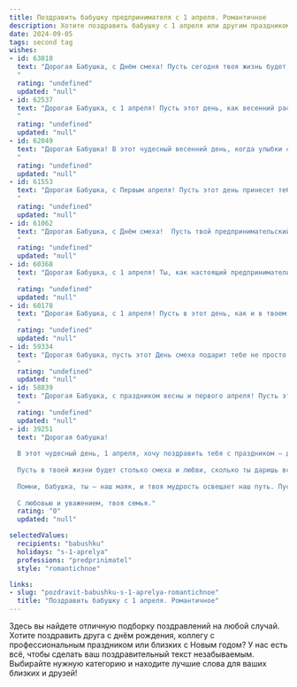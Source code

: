 ```yaml
---
title: Поздравить бабушку предпринимателя с 1 апреля. Романтичное
description: Хотите поздравить бабушку с 1 апреля или другим праздником? Наш ИИ создаст незабываемое поздравление, а вы обязательно выделитесь среди других.  
date: 2024-09-05
tags: second tag
wishes:
- id: 63818
  text: "Дорогая Бабушка, с Днём смеха! Пусть сегодня твоя жизнь будет полна радостных событий и чудесных моментов. Ты – настоящий предприниматель, умеющая находить светлые стороны в любой ситуации. Ты – воплощение силы, мудрости и любви, а твои идеи озаряют наши сердца как весеннее солнце. Пусть улыбка не сходит с твоих губ, а душа всегда остаётся молодой и яркой. С праздником!
  "
  rating: "undefined"
  updated: "null"
- id: 62537
  text: "Дорогая Бабушка, с 1 апреля! Пусть этот день, как весенний расцвет, принесет в твою жизнь яркие краски, новые идеи и вдохновение! Несмотря на то, что ты - успешная предпринимательница, никогда не забывай о том, что самое ценное - это любовь и забота, которые ты даришь своим близким. Пусть каждый день будет наполнен радостью и светлыми эмоциями! ❤️
  "
  rating: "undefined"
  updated: "null"
- id: 62049
  text: "Дорогая Бабушка! В этот чудесный весенний день, когда улыбки сияют ярче солнца, позвольте мне поздравить Вас с 1 Апреля! Пусть Ваша предпринимательская жилка всегда будет сильной, как весенний ветер, а идеи — светлыми, как утренняя заря! Желаю Вам успехов, вдохновения и море радости! С любовью, (Ваше имя).
  "
  rating: "undefined"
  updated: "null"
- id: 61553
  text: "Дорогая Бабушка, с Первым апреля! Пусть этот день принесет тебе море улыбок, как солнечные лучи, пробивающиеся сквозь весенние облака. Пусть твои бизнес-проекты процветают, как первые цветы на клумбе, а душа цветет от любви и радости. Счастья тебе, моя дорогая!
  "
  rating: "undefined"
  updated: "null"
- id: 61062
  text: "Дорогая Бабушка, с Днём смеха!  Пусть твой предпринимательский дух всегда сияет яркой звездой, а удача – неотступно следует за тобой!  Желаю тебе  весеннего настроения,  светлых, как первоцветы, надежд и  радости, которая будет  тебе сопутствовать  в каждом начинании!
  "
  rating: "undefined"
  updated: "null"
- id: 60368
  text: "Дорогая Бабушка, с 1 апреля! Ты, как настоящий предприниматель, строишь свою жизнь  с такой же мудростью и любовью. Желаю тебе побольше светлых и радостных моментов, чтобы каждый день был наполнен  очарованием и нежностью,  как весенний цветок. Пусть твоё сердце всегда будет открытым для счастья и любви!
  "
  rating: "undefined"
  updated: "null"
- id: 60178
  text: "Дорогая Бабушка, с 1 апреля! Пусть в этот день, как и в твоем бизнесе, все складывается удачно и с легкостью! Пусть тебя окружают любовь, вдохновение и успех!
  "
  rating: "undefined"
  updated: "null"
- id: 59334
  text: "Дорогая бабушка, пусть этот День смеха подарит тебе не просто улыбку, а целую радугу ярких эмоций. Пусть твоя предпринимательская жилка всегда будет активной, а душа  -  легкой и  радостной, как весенний  ветер!
  "
  rating: "undefined"
  updated: "null"
- id: 58839
  text: "Дорогая Бабушка, с праздником весны и первого апреля! Пусть этот день станет началом новой, яркой и успешной главы в Вашей предпринимательской истории. Желаю Вам море вдохновения, неиссякаемой энергии и только добрых, верных партнеров. Пусть Ваше сердце всегда будет наполнено радостью и любовью, как первые весенние цветы!
  "
  rating: "undefined"
  updated: "null"
- id: 39251
  text: "Дорогая бабушка!
  
  В этот чудесный день, 1 апреля, хочу поздравить тебя с праздником – днем веселья и радости! Ты, как истинный предприниматель, умеешь дарить тепло и заботу, создавая вокруг себя атмосферу счастья.
  
  Пусть в твоей жизни будет столько смеха и любви, сколько ты даришь всем нам. Желаю, чтобы каждый твой день был наполнен яркими идеями и вдохновением, а каждый новый проект приносил только удачу и процветание.
  
  Помни, бабушка, ты – наш маяк, и твоя мудрость освещает наш путь. Пусть каждый момент будет для тебя настоящим праздником, а впереди ждут только светлые перспективы и долгожданные свершения!
  
  С любовью и уважением, твоя семья."
  rating: "0"
  updated: "null"

selectedValues:
  recipients: "babushku"
  holidays: "s-1-aprelya"
  professions: "predprinimatel"
  style: "romantichnoe"

links:
- slug: "pozdravit-babushku-s-1-aprelya-romantichnoe"
  title: "Поздравить бабушку с 1 апреля. Романтичное"
---
```


Здесь вы найдете отличную подборку поздравлений на любой случай. 
Хотите поздравить друга с днём рождения, коллегу с профессиональным праздником или близких с Новым годом? У нас есть всё, чтобы сделать ваш поздравительный текст незабываемым. Выбирайте нужную категорию и находите лучшие слова для ваших близких и друзей!
